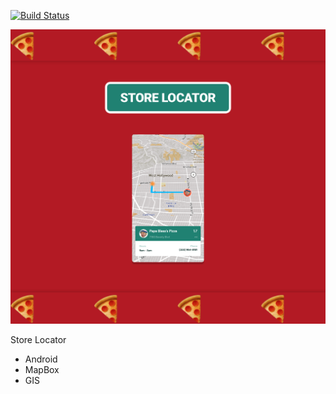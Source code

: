 [![Build Status](https://travis-ci.org/shavit/PapaBless.svg?branch=master)](https://travis-ci.org/shavit/PapaBless)

![PapaBless](https://github.com/shavit/PapaBless/blob/master/doc/preview.png?raw=true)

Store Locator
* Android
* MapBox
* GIS
